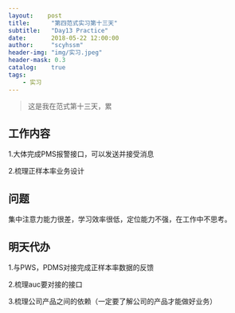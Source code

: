 ```yaml
---
layout:    post
title:      "第四范式实习第十三天"
subtitle:   "Day13 Practice"
date:       2018-05-22 12:00:00
author:     "scyhssm"
header-img: "img/实习.jpeg"
header-mask: 0.3
catalog:    true
tags:
    - 实习
---
```


>这是我在范式第十三天，累

## 工作内容
1.大体完成PMS报警接口，可以发送并接受消息

2.梳理正样本率业务设计

## 问题
集中注意力能力很差，学习效率很低，定位能力不强，在工作中不思考。

## 明天代办
1.与PWS，PDMS对接完成正样本率数据的反馈

2.梳理auc要对接的接口

3.梳理公司产品之间的依赖（一定要了解公司的产品才能做好业务）
